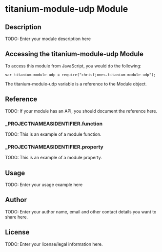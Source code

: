 # titanium-module-udp Module

## Description

TODO: Enter your module description here

## Accessing the titanium-module-udp Module

To access this module from JavaScript, you would do the following:

	var titanium-module-udp = require("chrisfjones.titanium-module-udp");

The titanium-module-udp variable is a reference to the Module object.	

## Reference

TODO: If your module has an API, you should document
the reference here.

### ___PROJECTNAMEASIDENTIFIER__.function

TODO: This is an example of a module function.

### ___PROJECTNAMEASIDENTIFIER__.property

TODO: This is an example of a module property.

## Usage

TODO: Enter your usage example here

## Author

TODO: Enter your author name, email and other contact
details you want to share here. 

## License

TODO: Enter your license/legal information here.
